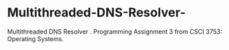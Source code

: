 # Multithreaded-DNS-Resolver-
Multithreaded DNS Resolver . Programming Assignment 3 from CSCI 3753: Operating Systems. 
